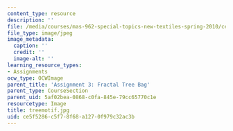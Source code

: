 ```yaml
---
content_type: resource
description: ''
file: /media/courses/mas-962-special-topics-new-textiles-spring-2010/ce5f5286c5f78f68a1270f979c32ac3b_treemotif.jpg
file_type: image/jpeg
image_metadata:
  caption: ''
  credit: ''
  image-alt: ''
learning_resource_types:
- Assignments
ocw_type: OCWImage
parent_title: 'Assignment 3: Fractal Tree Bag'
parent_type: CourseSection
parent_uid: 5af02bea-0868-c0fa-845e-79cc65770c1e
resourcetype: Image
title: treemotif.jpg
uid: ce5f5286-c5f7-8f68-a127-0f979c32ac3b
---
```

